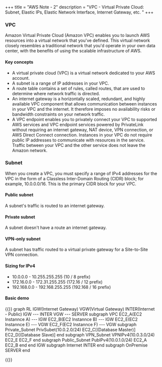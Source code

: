 +++
title = "AWS Note - 2"
description = "VPC - Virtual Private Cloud: Subnet, Elastic IPs, Elastic Network Interface, Internet Gateway, etc. "
+++


### VPC

Amazon Virtual Private Cloud (Amazon VPC) enables you to launch AWS resources into a virtual network that you've defined. This virtual network closely resembles a traditional network that you'd operate in your own data center, with the benefits of using the scalable infrastructure of AWS.

#### Key concepts

* A virtual private cloud (VPC) is a virtual network dedicated to your AWS account.
* A subnet is a range of IP addresses in your VPC.
* A route table contains a set of rules, called routes, that are used to determine where network traffic is directed.
* An internet gateway is a horizontally scaled, redundant, and highly available VPC component that allows communication between instances in your VPC and the internet. It therefore imposes no availability risks or bandwidth constraints on your network traffic.
* A VPC endpoint enables you to privately connect your VPC to supported AWS services and VPC endpoint services powered by PrivateLink without requiring an internet gateway, NAT device, VPN connection, or AWS Direct Connect connection. Instances in your VPC do not require public IP addresses to communicate with resources in the service. Traffic between your VPC and the other service does not leave the Amazon network.

### Subnet


When you create a VPC, you must specify a range of IPv4 addresses for the VPC in the form of a Classless Inter-Domain Routing (CIDR) block; for example, 10.0.0.0/16. This is the primary CIDR block for your VPC. 

#### Public subnet

A subnet's traffic is routed to an internet gateway.

#### Private subnet

A subnet doesn't have a route an internet gateway.

#### VPN-only subnet

A subnet has traffic routed to a virtual private gateway for a Site-to-Site VPN connection.

#### Sizing for IPv4

* 10.0.0.0 - 10.255.255.255 (10 / 8 prefix)
* 172.16.0.0 - 172.31.255.255 (172.16 / 12 prefix)
* 192.168.0.0 - 192.168.255.255 (192.168 / 16 prefix)
 
#### Basic demo

{{<mermaid>}}
graph RL
    IGW(Internet Gateway)
    VGW(Virtual Gateway)
    INTER(Internet - Public)
    IGW --- INTER
    VGW --- SERVER
    subgraph VPC
        EC2_A(EC2 Instannce A) --- IGW
        EC2_B(EC2 Instannce B) --- IGW
        EC2_E(EC2 Instannce E) --- VGW
        EC2_F(EC2 Instannce F) --- VGW
        subgraph Private_Subnet
             PrivSubet(10.0.2.0/24)
             EC2_C[(Database Master)]
             EC2_D[(Database Slave)]
        end
        subgraph VPN_Subnet
             VPNIPv4(10.0.3.0/24)
             EC2_E
             EC2_F
        end
        subgraph Public_Subnet
            PubIPv4(10.0.1.0/24)
            EC2_A
            EC2_B
        end
    end
    IGW
    subgraph Internet
        INTER
    end
    subgraph OnPremise
        SERVER
    end


{{</mermaid>}}